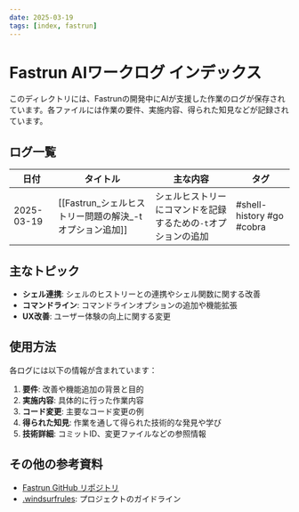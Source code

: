 ```yaml
---
date: 2025-03-19
tags: [index, fastrun]
---
```


# Fastrun AIワークログ インデックス

このディレクトリには、Fastrunの開発中にAIが支援した作業のログが保存されています。各ファイルには作業の要件、実施内容、得られた知見などが記録されています。

## ログ一覧

| 日付 | タイトル | 主な内容 | タグ |
|------|----------|----------|------|
| 2025-03-19 | [[Fastrun_シェルヒストリー問題の解決_-tオプション追加]] | シェルヒストリーにコマンドを記録するための`-t`オプションの追加 | #shell-history #go #cobra |

## 主なトピック

- **シェル連携**: シェルのヒストリーとの連携やシェル関数に関する改善
- **コマンドライン**: コマンドラインオプションの追加や機能拡張
- **UX改善**: ユーザー体験の向上に関する変更

## 使用方法

各ログには以下の情報が含まれています：

1. **要件**: 改善や機能追加の背景と目的
2. **実施内容**: 具体的に行った作業内容
3. **コード変更**: 主要なコード変更の例
4. **得られた知見**: 作業を通して得られた技術的な発見や学び
5. **技術詳細**: コミットID、変更ファイルなどの参照情報

## その他の参考資料

- [Fastrun GitHub リポジトリ](https://github.com/katoken03/fastrun)
- [.windsurfrules](/Users/kato/mcp_folder/fastrun/.windsurfrules): プロジェクトのガイドライン

